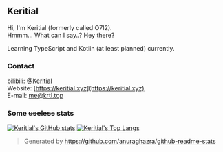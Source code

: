## Keritial  
Hi, I'm Keritial (formerly called O7I2).  
Hmmm... What can I say..? Hey there?

Learning TypeScript and Kotlin (at least planned) currently.

### Contact
bilibili: [@Keritial](https://space.bilibili.com/393815403)   
Website: [https://keritial.xyz](https://keritial.xyz)  
E-mail: [me@krtl.top](mailto:me@krtl.top)  

### Some ~~useless~~ stats
[![Keritial's GitHub stats](https://github-readme-stats.vercel.app/api?username=Keritial&show_icons=true)](https://github.com/Keritial)
[![Keritial's Top Langs](https://github-readme-stats.vercel.app/api/top-langs/?username=Keritial&layout=compact)](https://github.com/Keritial)  

> Generated by https://github.com/anuraghazra/github-readme-stats
